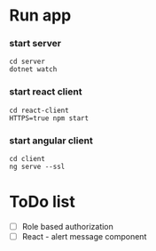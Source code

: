 # Run app
### start server
```
cd server
dotnet watch
```
### start react client
```
cd react-client
HTTPS=true npm start
```

### start angular client
```
cd client
ng serve --ssl
```

# ToDo list
- [ ] Role based authorization 
- [ ] React - alert message component 

